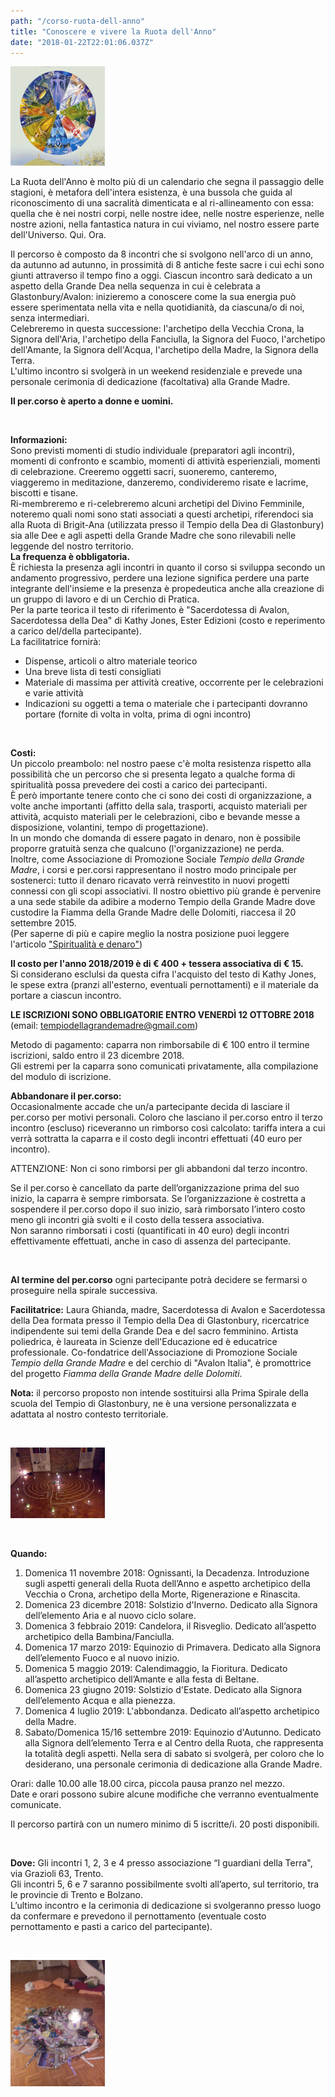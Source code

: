 ```yaml
---
path: "/corso-ruota-dell-anno"
title: "Conoscere e vivere la Ruota dell'Anno"
date: "2018-01-22T22:01:06.037Z"
---
```


<p align="left">
  <img style='width:30%;' border="0" alt="testo sopra" src="/media/photos/ruota-wendy-andrew.jpg">
</p>

La Ruota dell'Anno è molto più di un calendario che segna il passaggio delle stagioni, è metafora dell'intera esistenza, è una bussola che guida al riconoscimento di una sacralità dimenticata e al ri-allineamento con essa: quella che è nei nostri corpi, nelle nostre idee, nelle nostre esperienze, nelle nostre azioni, nella fantastica natura in cui viviamo, nel nostro essere parte dell'Universo. Qui. Ora.

Il percorso è composto da 8 incontri che si svolgono nell'arco di un anno, da autunno ad autunno, in prossimità di 8 antiche feste sacre i cui echi sono giunti attraverso il tempo fino a oggi. Ciascun incontro sarà dedicato a un aspetto della Grande Dea nella sequenza in cui è celebrata a Glastonbury/Avalon: inizieremo a conoscere come la sua energia può essere sperimentata nella vita e nella quotidianità, da ciascuna/o di noi, senza intermediari.  
Celebreremo in questa successione: l'archetipo della Vecchia Crona, la Signora dell'Aria, l'archetipo della Fanciulla, la Signora del Fuoco, l'archetipo dell'Amante, la Signora dell'Acqua, l'archetipo della Madre, la Signora della Terra.  
L'ultimo incontro si svolgerà in un weekend residenziale e prevede una personale cerimonia di dedicazione (facoltativa) alla Grande Madre.

**Il per.corso è aperto a donne e uomini.**

<br/>

**Informazioni:**  
Sono previsti momenti di studio individuale (preparatori agli incontri), momenti di confronto e scambio, momenti di attività esperienziali, momenti di celebrazione. Creeremo oggetti sacri, suoneremo, canteremo, viaggeremo in meditazione, danzeremo, condivideremo risate e lacrime, biscotti e tisane.  
Ri-membreremo e ri-celebreremo alcuni archetipi del Divino Femminile, noteremo quali nomi sono stati associati a questi archetipi, riferendoci sia alla Ruota di Brigit-Ana (utilizzata presso il Tempio della Dea di Glastonbury) sia alle Dee e agli aspetti della Grande Madre che sono rilevabili nelle leggende del nostro territorio.  
**La frequenza è obbligatoria.**  
È richiesta la presenza agli incontri in quanto il corso si sviluppa secondo un andamento progressivo, perdere una lezione significa perdere una parte integrante dell'insieme e la presenza è propedeutica anche alla creazione di un gruppo di lavoro e di un Cerchio di Pratica.  
Per la parte teorica il testo di riferimento è "Sacerdotessa di Avalon, Sacerdotessa della Dea" di Kathy Jones, Ester Edizioni (costo e reperimento a carico del/della partecipante).  
La facilitatrice fornirà:  
- Dispense, articoli o altro materiale teorico
- Una breve lista di testi consigliati
- Materiale di massima per attività creative, occorrente per le celebrazioni e varie attività
- Indicazioni su oggetti a tema o materiale che i partecipanti dovranno portare (fornite di volta in volta, prima di ogni incontro)

<br/>

**Costi:**  
Un piccolo preambolo: nel nostro paese c'è molta resistenza rispetto alla possibilità che un percorso che si presenta legato a qualche forma di spiritualità possa prevedere dei costi a carico dei partecipanti.  
È però importante tenere conto che ci sono dei costi di organizzazione, a volte anche importanti (affitto della sala, trasporti, acquisto materiali per attività, acquisto materiali per le celebrazioni, cibo e bevande messe a disposizione, volantini, tempo di progettazione).  
In un mondo che domanda di essere pagato in denaro, non è possibile proporre gratuità senza che qualcuno (l'organizzazione) ne perda.  
Inoltre, come Associazione di Promozione Sociale *Tempio della Grande Madre*, i corsi e per.corsi rappresentano il nostro modo principale per sostenerci: tutto il denaro ricavato verrà reinvestito in nuovi progetti connessi con gli scopi associativi. Il nostro obiettivo più grande è pervenire a una sede stabile da adibire a moderno Tempio della Grande Madre dove custodire la Fiamma della Grande Madre delle Dolomiti, riaccesa il 20 settembre 2015.  
(Per saperne di più e capire meglio la nostra posizione puoi leggere l'articolo <a href="/spiritualità-e-denaro" target="_blank_">"Spiritualità e denaro"</a>)

**Il costo per l'anno 2018/2019 è di € 400 + tessera associativa di € 15.**  
Si considerano esclulsi da questa cifra l'acquisto del testo di Kathy Jones, le spese extra (pranzi all'esterno, eventuali pernottamenti) e il materiale da portare a ciascun incontro.

**LE ISCRIZIONI SONO OBBLIGATORIE ENTRO VENERDÌ 12 OTTOBRE 2018** (email: tempiodellagrandemadre@gmail.com)

Metodo di pagamento: caparra non rimborsabile di € 100 entro il termine iscrizioni, saldo entro il 23 dicembre 2018.  
Gli estremi per la caparra sono comunicati privatamente, alla compilazione del modulo di iscrizione.

**Abbandonare il per.corso:**  
Occasionalmente accade che un/a partecipante decida di lasciare il per.corso per motivi personali.
Coloro che lasciano il per.corso entro il terzo incontro (escluso) riceveranno un rimborso così calcolato: tariffa intera a cui verrà sottratta la caparra e il costo degli incontri effettuati (40 euro per incontro).

ATTENZIONE: Non ci sono rimborsi per gli abbandoni dal terzo incontro.

Se il per.corso è cancellato da parte dell’organizzazione prima del suo inizio, la caparra è sempre rimborsata. Se l’organizzazione è costretta a sospendere il per.corso dopo il suo inizio, sarà rimborsato l’intero costo meno gli incontri già svolti e il costo della tessera associativa.  
Non saranno rimborsati i costi (quantificati in 40 euro) degli incontri effettivamente effettuati, anche in caso di assenza del partecipante.

<br/>

**Al termine del per.corso** ogni partecipante potrà decidere se fermarsi o proseguire nella spirale successiva.

**Facilitatrice:** Laura Ghianda, madre, Sacerdotessa di Avalon e Sacerdotessa della Dea formata presso il Tempio della Dea di Glastonbury, ricercatrice indipendente sui temi della Grande Dea e del sacro femminino. Artista poliedrica, è laureata in Scienze dell'Educazione ed è educatrice professionale. Co-fondatrice dell'Associazione di Promozione Sociale *Tempio della Grande Madre* e del cerchio di "Avalon Italia", è promottrice del progetto *Fiamma della Grande Madre delle Dolomiti*.

**Nota:** il percorso proposto non intende sostituirsi alla Prima Spirale della scuola del Tempio di Glastonbury, ne è una versione personalizzata e adattata al nostro contesto territoriale.

<br/>

<p align="left">
  <img style='width:30%;' border="0" alt="testo sopra" src="/media/photos/labirinto.jpg">
</p>

<br/>

**Quando:**
1. Domenica 11 novembre 2018: Ognissanti, la Decadenza. Introduzione sugli aspetti generali della Ruota dell’Anno e aspetto archetipico della Vecchia o Crona, archetipo della Morte, Rigenerazione e Rinascita.
2. Domenica 23 dicembre 2018: Solstizio d'Inverno. Dedicato alla Signora dell’elemento Aria e al nuovo ciclo solare.
3. Domenica 3 febbraio 2019: Candelora, il Risveglio. Dedicato all’aspetto archetipico della Bambina/Fanciulla.
4. Domenica 17 marzo 2019: Equinozio di Primavera. Dedicato alla Signora dell’elemento Fuoco e al nuovo inizio.
5. Domenica 5 maggio 2019: Calendimaggio, la Fioritura. Dedicato all’aspetto archetipico dell’Amante e alla festa di Beltane.
6. Domenica 23 giugno 2019: Solstizio d'Estate. Dedicato alla Signora dell’elemento Acqua e alla pienezza.
7. Domenica 4 luglio 2019: L'abbondanza. Dedicato all’aspetto archetipico della Madre.
8. Sabato/Domenica 15/16 settembre 2019: Equinozio d'Autunno. Dedicato alla Signora dell’elemento Terra e al Centro della Ruota, che rappresenta la totalità degli aspetti. Nella sera di sabato si svolgerà, per coloro che lo desiderano, una personale cerimonia di dedicazione alla Grande Madre.

Orari: dalle 10.00 alle 18.00 circa, piccola pausa pranzo nel mezzo.  
Date e orari possono subire alcune modifiche che verranno eventualmente comunicate.



Il percorso partirà con un numero minimo di 5 iscritte/i. 20 posti disponibili.

<br/>

**Dove:**
Gli incontri 1, 2, 3 e 4 presso associazione “I guardiani della Terra", via Grazioli 63, Trento.  
Gli incontri 5, 6 e 7 saranno possibilmente svolti all’aperto, sul territorio, tra le provincie di Trento e Bolzano.  
L’ultimo incontro e la cerimonia di dedicazione si svolgeranno presso luogo da confermare e prevedono il pernottamento (eventuale costo pernottamento e pasti a carico del partecipante).

<br/>

<p align="left">
  <img style='width:30%;' border="0" alt="testo sopra" src="/media/photos/altare-aria.jpg">
</p>

<br/>
